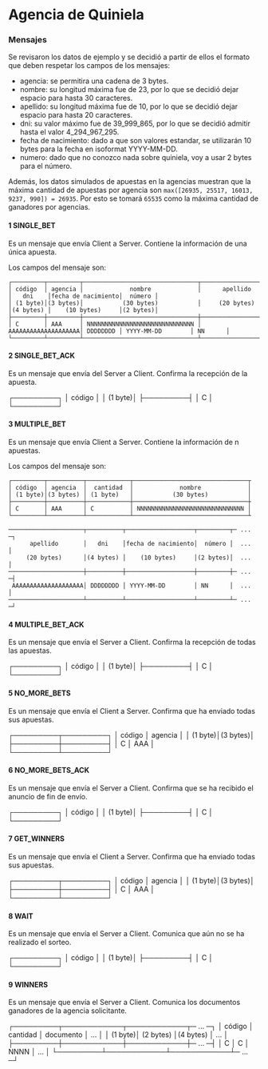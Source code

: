 # Agencia de Quiniela

### Mensajes

Se revisaron los datos de ejemplo y se decidió a partir de ellos el formato que deben respetar los campos de los mensajes:
 - agencia: se permitira una cadena de 3 bytes.
 - nombre: su longitud máxima fue de 23, por lo que se decidió dejar espacio para hasta 30 caracteres.
 - apellido: su longitud máxima fue de 10, por lo que se decidió dejar espacio para hasta 20 caracteres.
 - dni: su valor máximo fue de 39_999_865, por lo que se decidió admitir hasta el valor 4_294_967_295.
 - fecha de nacimiento: dado a que son valores estandar, se utilizarán 10 bytes para la fecha en isoformat YYYY-MM-DD.
 - numero: dado que no conozco nada sobre quiniela, voy a usar 2 bytes para el número. 

Además, los datos simulados de apuestas en la agencias muestran que la máxima cantidad de apuestas por agencia son `max([26935, 25517, 16013, 9237, 990]) = 26935`.
Por esto se tomará `65535` como la máxima cantidad de ganadores por agencias. 

#### 1 SINGLE_BET

Es un mensaje que envía Client a Server. Contiene la información de una única apuesta.

Los campos del mensaje son:

```
┌─────────┬─────────┬────────────────────────────────┬─────────────────────┬──────────┬───────────────────┬─────────┐
│ código  │ agencia │             nombre             │      apellido       │   dni    │fecha de nacimiento│  número │
│ (1 byte)│(3 bytes)│           (30 bytes)           │     (20 bytes)      │(4 bytes) │    (10 bytes)     │(2 bytes)│
├─────────┼─────────┼────────────────────────────────┼─────────────────────┼──────────┼───────────────────┼─────────┤
│ C       │ AAA     │ NNNNNNNNNNNNNNNNNNNNNNNNNNNNNN │ AAAAAAAAAAAAAAAAAAAA│ DDDDDDDD │ YYYY-MM-DD        │ NN      │
└─────────┴─────────┴────────────────────────────────┴─────────────────────┴──────────┴───────────────────┴─────────┘
```


#### 2 SINGLE_BET_ACK

Es un mensaje que envía del Server a Client. Confirma la recepción de la apuesta.

┌─────────┐
│ código  │
│ (1 byte)│
├─────────┤
│ C       │
└─────────┘




#### 3 MULTIPLE_BET

Es un mensaje que envía Client a Server. Contiene la información de n apuestas.

Los campos del mensaje son:

```
┌─────────┬──────────┬────────────┬────────────────────────────────┬
│ código  │ agencia  │  cantidad  │             nombre             │
│ (1 byte)│(3 bytes) │ (1 byte)   │           (30 bytes)           │
├─────────┼──────────┼────────────┼────────────────────────────────┼
│ C       │ AAA      │ C          │ NNNNNNNNNNNNNNNNNNNNNNNNNNNNNN │
└─────────┴──────────┴────────────┴────────────────────────────────┴

─────────────────────┬──────────┬───────────────────┬─────────┬─ ... ─┐
      apellido       │   dni    │fecha de nacimiento│  número │  ...  │
     (20 bytes)      │(4 bytes) │    (10 bytes)     │(2 bytes)│  ...  │
─────────────────────┼──────────┼───────────────────┼─────────┼─ ... ─┤
 AAAAAAAAAAAAAAAAAAAA│ DDDDDDDD │ YYYY-MM-DD        │ NN      │  ...  │
─────────────────────┴──────────┴───────────────────┴─────────┴─ ... ─┘

```


#### 4 MULTIPLE_BET_ACK

Es un mensaje que envía el Server a Client. Confirma la recepción de todas las apuestas.

┌─────────┐
│ código  │
│ (1 byte)│
├─────────┤
│ C       │
└─────────┘

#### 5 NO_MORE_BETS

Es un mensaje que envía el Client a Server. Confirma que ha enviado todas sus apuestas.

┌─────────┬─────────┐
│ código  │ agencia │
│ (1 byte)│(3 bytes)│
├─────────┼─────────┤
│ C       │ AAA     │
└─────────┴─────────┘

#### 6 NO_MORE_BETS_ACK

Es un mensaje que envía el Server a Client. Confirma que se ha recibido el anuncio de fin de envío.

┌─────────┐
│ código  │
│ (1 byte)│
├─────────┤
│ C       │
└─────────┘

#### 7 GET_WINNERS

Es un mensaje que envía el Client a Server. Confirma que ha enviado todas sus apuestas.

┌─────────┬─────────┐
│ código  │ agencia │
│ (1 byte)│(3 bytes)│
├─────────┼─────────┤
│ C       │ AAA     │
└─────────┴─────────┘

#### 8 WAIT

Es un mensaje que envía el Server a Client. Comunica que aún no se ha realizado el sorteo.

┌─────────┐
│ código  │
│ (1 byte)│
├─────────┤
│ C       │
└─────────┘

#### 9 WINNERS

Es un mensaje que envía el Server a Client. Comunica los documentos ganadores de la agencia solicitante.

┌─────────┬────────────┬────────────┬─ ... ─┐
│ código  │  cantidad  │  documento │  ...  │
│ (1 byte)│ (2 bytes)  │(4 bytes)   │  ...  │
├─────────┼────────────┼────────────┼─ ... ─┤
│ C       │ C          │ NNNN       │  ...  │
└─────────┴────────────┴────────────┴─ ... ─┘
